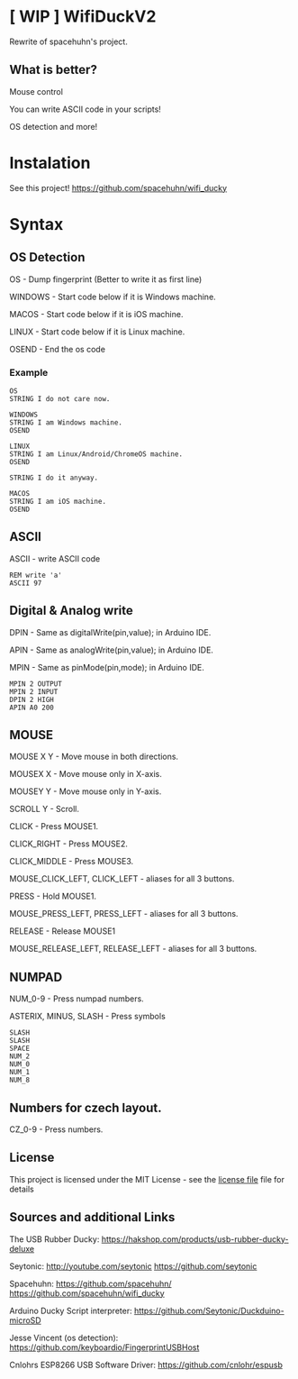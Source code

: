 # [ WIP ] WifiDuckV2
Rewrite of spacehuhn's project.

## What is better?
Mouse control

You can write ASCII code in your scripts!

OS detection and more!

# Instalation
See this project! https://github.com/spacehuhn/wifi_ducky

# Syntax

## OS Detection
OS - Dump fingerprint (Better to write it as first line)

WINDOWS - Start code below if it is Windows machine.

MACOS - Start code below if it is iOS machine.

LINUX - Start code below if it is Linux machine.

OSEND - End the os code

### Example
```Duckyscript
OS
STRING I do not care now.

WINDOWS
STRING I am Windows machine.
OSEND

LINUX
STRING I am Linux/Android/ChromeOS machine.
OSEND

STRING I do it anyway.

MACOS
STRING I am iOS machine.
OSEND
```

## ASCII
ASCII - write ASCII code
```Duckyscript
REM write 'a'
ASCII 97
```
## Digital & Analog write
DPIN - Same as digitalWrite(pin,value); in Arduino IDE.

APIN - Same as analogWrite(pin,value); in Arduino IDE.

MPIN - Same as pinMode(pin,mode); in Arduino IDE.

```Duckyscript
MPIN 2 OUTPUT
MPIN 2 INPUT
DPIN 2 HIGH
APIN A0 200
```

## MOUSE
MOUSE X Y - Move mouse in both directions.

MOUSEX X - Move mouse only in X-axis.

MOUSEY Y - Move mouse only in Y-axis.

SCROLL Y - Scroll.

CLICK - Press MOUSE1.

CLICK_RIGHT - Press MOUSE2.

CLICK_MIDDLE - Press MOUSE3.

MOUSE_CLICK_LEFT, CLICK_LEFT - aliases for all 3 buttons.

PRESS - Hold MOUSE1.

MOUSE_PRESS_LEFT, PRESS_LEFT - aliases for all 3 buttons.

RELEASE - Release MOUSE1

MOUSE_RELEASE_LEFT, RELEASE_LEFT - aliases for all 3 buttons.

## NUMPAD
NUM_0-9 - Press numpad numbers.

ASTERIX, MINUS, SLASH - Press symbols

```Duckyscript
SLASH
SLASH
SPACE
NUM_2
NUM_0
NUM_1
NUM_8
```

## Numbers for czech layout.
CZ_0-9 - Press numbers.

## License
This project is licensed under the MIT License - see the [license file](LICENSE) file for details

## Sources and additional Links

The USB Rubber Ducky: https://hakshop.com/products/usb-rubber-ducky-deluxe

Seytonic: http://youtube.com/seytonic
          https://github.com/seytonic
          
Spacehuhn: https://github.com/spacehuhn/
           https://github.com/spacehuhn/wifi_ducky
          
Arduino Ducky Script interpreter: https://github.com/Seytonic/Duckduino-microSD

Jesse Vincent (os detection): https://github.com/keyboardio/FingerprintUSBHost

Cnlohrs ESP8266 USB Software Driver: https://github.com/cnlohr/espusb
